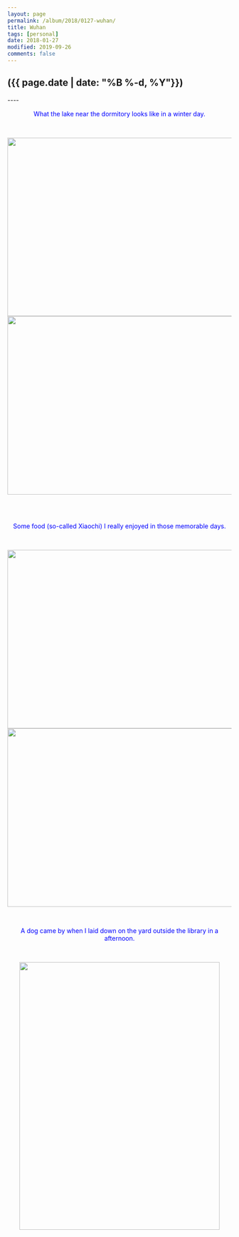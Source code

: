 ```yaml
---
layout: page
permalink: /album/2018/0127-wuhan/
title: Wuhan
tags: [personal]
date: 2018-01-27
modified: 2019-09-26
comments: false
---
```


<h2>({{ page.date | date: "%B %-d, %Y"}})</h2>
----

<p style="color:rgb(0,0,255);text-align:center;">What the lake near the dormitory looks like in a winter day.</p><br>
<p align="center">
	<img src="{{site.baseurl}}/album/2018/wuhan/1.jpg" width="560"  height="400"><br>
	<img src="{{site.baseurl}}/album/2018/wuhan/2.jpg" width="560"  height="400">
</p>
<br>
<br>

<p style="color:rgb(0,0,255);text-align:center;">Some food (so-called Xiaochi) I really enjoyed in those memorable days.</p><br>
<p align="center">
	<img src="{{site.baseurl}}/album/2018/wuhan/3.JPG" width="560"  height="400"><br>
	<img src="{{site.baseurl}}/album/2018/wuhan/4.JPG" width="560"  height="400">
</p>
<br>

<p style="color:rgb(0,0,255);text-align:center;">A dog came by when I laid down on the yard outside the library in a afternoon.</p><br>
<p align="center">
	<img src="{{site.baseurl}}/album/2018/wuhan/5.JPG" width="450"  height="600">
</p>
<br>
<br>